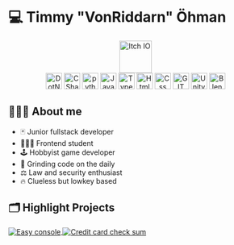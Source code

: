 # 💻 Timmy "VonRiddarn" Öhman

<p align="center">
      <a href="https://vonriddarn.itch.io/"><img src="https://www.svgrepo.com/show/452232/itch-io.svg" alt="Itch IO" width="64" height="64"/></a>
  <br/>
      <img src="https://www.vectorlogo.zone/logos/dotnet/dotnet-icon.svg" alt="DotNet" width="32" height="32"/> 
      <img src="https://www.svgrepo.com/show/452184/csharp.svg" alt="C Sharp" width="32" height="32"/> 
      <img src="https://www.vectorlogo.zone/logos/python/python-icon.svg" alt="python" width="32" height="32"/>
      <img src="https://www.svgrepo.com/show/353925/javascript.svg" alt="JavaScript" width="32" height="32"/>
      <img src="https://www.vectorlogo.zone/logos/typescriptlang/typescriptlang-icon.svg" alt="TypeScript" width="32" height="32"/>
      <!--img src="https://www.vectorlogo.zone/logos/reactjs/reactjs-icon.svg" alt="Nodejs" width="32" height="32"/-->
      <img src="https://www.vectorlogo.zone/logos/w3_html5/w3_html5-icon.svg" alt="Html" width="32" height="32"/>
      <img src="https://www.vectorlogo.zone/logos/w3_css/w3_css-icon.svg" alt="Css" width="32" height="32"/>
      <img src="https://www.vectorlogo.zone/logos/git-scm/git-scm-icon.svg" alt="GIT" width="32" height="32"/> 
      <picture>
        <source
          srcset="https://upload.vectorlogo.zone/logos/unity3d/images/33965117-e670-4b9a-88ef-084ee868bbf8.svg"
          media="(prefers-color-scheme: dark)"
        />
        <source
          srcset="https://www.svgrepo.com/show/394534/unity.svg"
          media="(prefers-color-scheme: light), (prefers-color-scheme: no-preference)"
        />
        <img src="https://www.svgrepo.com/show/394534/unity.svg" alt="Unity" width="32" height="32" />
      </picture>
      <img src="https://www.svgrepo.com/show/353488/blender.svg" alt="Blender" width="32" height="32"/>
</p>

## 🧙🏼‍♂️ About me
- 🃏 Junior fullstack developer
- 👨🏼‍🎓 Frontend student
- 🕹 Hobbyist game developer
- 💪 Grinding code on the daily
- ⚖ Law and security enthusiast
- 🔥 Clueless but lowkey based

## 🗂️ Highlight Projects
<a href="https://github.com/VonRiddarn/EasyConsole">
  <img align="center" src="https://github-readme-stats.vercel.app/api/pin/?username=VonRiddarn&repo=EasyConsole&show_icons=true&line_height=27&title_color=6aa6f8&text_color=8a919a&icon_color=6aa6f8&theme=transparent" alt="Easy console" />
</a>
<a href="https://github.com/VonRiddarn/CreditCardChecksum">
  <img align="center" src="https://github-readme-stats.vercel.app/api/pin/?username=VonRiddarn&repo=CreditCardCheckSum&show_icons=true&line_height=27&title_color=6aa6f8&text_color=8a919a&icon_color=6aa6f8&theme=transparent" alt="Credit card check sum" />
</a>
